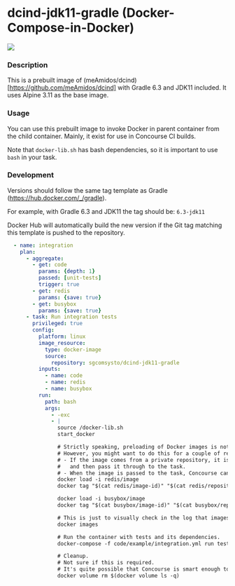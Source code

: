 # dcind-jdk11-gradle (Docker-Compose-in-Docker)

[![](https://images.microbadger.com/badges/image/sgcomsysto/dcind-jdk11-gradle.svg)](https://microbadger.com/images/sgcomsysto/dcind-jdk11-gradle "Get your own image badge on microbadger.com")

### Description

This is a prebuilt image of (meAmidos/dcind)[https://github.com/meAmidos/dcind] with Gradle 6.3 and JDK11 included. It uses Alpine 3.11 as the base image.

### Usage

You can use this prebuilt image to invoke Docker in parent container from the child container. Mainly, it exist for use in Concourse CI builds.

Note that `docker-lib.sh` has bash dependencies, so it is important to use `bash` in your task.


### Development

Versions should follow the same tag template as Gradle (https://hub.docker.com/_/gradle).

For example, with Gradle 6.3 and JDK11 the tag should be: `6.3-jdk11`

Docker Hub will automatically build the new version if the Git tag matching this template is pushed to the repository.

```yaml
  - name: integration
    plan:
      - aggregate:
        - get: code
          params: {depth: 1}
          passed: [unit-tests]
          trigger: true
        - get: redis
          params: {save: true}
        - get: busybox
          params: {save: true}
      - task: Run integration tests
        privileged: true
        config:
          platform: linux
          image_resource:
            type: docker-image
            source:
              repository: sgcomsysto/dcind-jdk11-gradle
          inputs:
            - name: code
            - name: redis
            - name: busybox
          run:
            path: bash
            args:
              - -exc
              - |
                source /docker-lib.sh
                start_docker

                # Strictly speaking, preloading of Docker images is not required.
                # However, you might want to do this for a couple of reasons:
                # - If the image comes from a private repository, it is much easier to let Concourse pull it,
                #   and then pass it through to the task.
                # - When the image is passed to the task, Concourse can often get the image from its cache.
                docker load -i redis/image
                docker tag "$(cat redis/image-id)" "$(cat redis/repository):$(cat redis/tag)"

                docker load -i busybox/image
                docker tag "$(cat busybox/image-id)" "$(cat busybox/repository):$(cat busybox/tag)"

                # This is just to visually check in the log that images have been loaded successfully
                docker images

                # Run the container with tests and its dependencies.
                docker-compose -f code/example/integration.yml run tests

                # Cleanup.
                # Not sure if this is required.
                # It's quite possible that Concourse is smart enough to clean up the Docker mess itself.
                docker volume rm $(docker volume ls -q)

```
